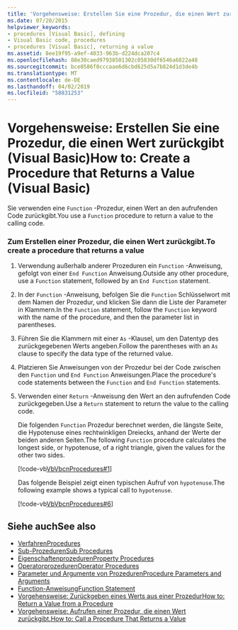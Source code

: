 ```yaml
---
title: 'Vorgehensweise: Erstellen Sie eine Prozedur, die einen Wert zurückgibt (Visual Basic)'
ms.date: 07/20/2015
helpviewer_keywords:
- procedures [Visual Basic], defining
- Visual Basic code, procedures
- procedures [Visual Basic], returning a value
ms.assetid: 8ee19f95-a9ef-4033-963b-d224dca207c4
ms.openlocfilehash: 88e30caed97938501302c05830df6546a6822a48
ms.sourcegitcommit: bce0586f0cccaae6d6cbd625d5a7b824d1d3de4b
ms.translationtype: MT
ms.contentlocale: de-DE
ms.lasthandoff: 04/02/2019
ms.locfileid: "58831253"
---
```

# <a name="how-to-create-a-procedure-that-returns-a-value-visual-basic"></a><span data-ttu-id="d3597-102">Vorgehensweise: Erstellen Sie eine Prozedur, die einen Wert zurückgibt (Visual Basic)</span><span class="sxs-lookup"><span data-stu-id="d3597-102">How to: Create a Procedure that Returns a Value (Visual Basic)</span></span>
<span data-ttu-id="d3597-103">Sie verwenden eine `Function` -Prozedur, einen Wert an den aufrufenden Code zurückgibt.</span><span class="sxs-lookup"><span data-stu-id="d3597-103">You use a `Function` procedure to return a value to the calling code.</span></span>  
  
### <a name="to-create-a-procedure-that-returns-a-value"></a><span data-ttu-id="d3597-104">Zum Erstellen einer Prozedur, die einen Wert zurückgibt.</span><span class="sxs-lookup"><span data-stu-id="d3597-104">To create a procedure that returns a value</span></span>  
  
1.  <span data-ttu-id="d3597-105">Verwendung außerhalb anderer Prozeduren ein `Function` -Anweisung, gefolgt von einer `End Function` Anweisung.</span><span class="sxs-lookup"><span data-stu-id="d3597-105">Outside any other procedure, use a `Function` statement, followed by an `End Function` statement.</span></span>  
  
2.  <span data-ttu-id="d3597-106">In der `Function` -Anweisung, befolgen Sie die `Function` Schlüsselwort mit dem Namen der Prozedur, und klicken Sie dann die Liste der Parameter in Klammern.</span><span class="sxs-lookup"><span data-stu-id="d3597-106">In the `Function` statement, follow the `Function` keyword with the name of the procedure, and then the parameter list in parentheses.</span></span>  
  
3.  <span data-ttu-id="d3597-107">Führen Sie die Klammern mit einer `As` -Klausel, um den Datentyp des zurückgegebenen Werts angeben.</span><span class="sxs-lookup"><span data-stu-id="d3597-107">Follow the parentheses with an `As` clause to specify the data type of the returned value.</span></span>  
  
4.  <span data-ttu-id="d3597-108">Platzieren Sie Anweisungen von der Prozedur bei der Code zwischen den `Function` und `End Function` Anweisungen.</span><span class="sxs-lookup"><span data-stu-id="d3597-108">Place the procedure's code statements between the `Function` and `End Function` statements.</span></span>  
  
5.  <span data-ttu-id="d3597-109">Verwenden einer `Return` -Anweisung den Wert an den aufrufenden Code zurückgegeben.</span><span class="sxs-lookup"><span data-stu-id="d3597-109">Use a `Return` statement to return the value to the calling code.</span></span>  
  
     <span data-ttu-id="d3597-110">Die folgenden `Function` Prozedur berechnet werden, die längste Seite, die Hypotenuse eines rechtwinkligen Dreiecks, anhand der Werte der beiden anderen Seiten.</span><span class="sxs-lookup"><span data-stu-id="d3597-110">The following `Function` procedure calculates the longest side, or hypotenuse, of a right triangle, given the values for the other two sides.</span></span>  
  
     [!code-vb[VbVbcnProcedures#1](~/samples/snippets/visualbasic/VS_Snippets_VBCSharp/VbVbcnProcedures/VB/Class1.vb#1)]  
  
     <span data-ttu-id="d3597-111">Das folgende Beispiel zeigt einen typischen Aufruf von `hypotenuse`.</span><span class="sxs-lookup"><span data-stu-id="d3597-111">The following example shows a typical call to `hypotenuse`.</span></span>  
  
     [!code-vb[VbVbcnProcedures#6](~/samples/snippets/visualbasic/VS_Snippets_VBCSharp/VbVbcnProcedures/VB/Class1.vb#6)]  
  
## <a name="see-also"></a><span data-ttu-id="d3597-112">Siehe auch</span><span class="sxs-lookup"><span data-stu-id="d3597-112">See also</span></span>

- [<span data-ttu-id="d3597-113">Verfahren</span><span class="sxs-lookup"><span data-stu-id="d3597-113">Procedures</span></span>](./index.md)
- [<span data-ttu-id="d3597-114">Sub-Prozeduren</span><span class="sxs-lookup"><span data-stu-id="d3597-114">Sub Procedures</span></span>](./sub-procedures.md)
- [<span data-ttu-id="d3597-115">Eigenschaftenprozeduren</span><span class="sxs-lookup"><span data-stu-id="d3597-115">Property Procedures</span></span>](./property-procedures.md)
- [<span data-ttu-id="d3597-116">Operatorprozeduren</span><span class="sxs-lookup"><span data-stu-id="d3597-116">Operator Procedures</span></span>](./operator-procedures.md)
- [<span data-ttu-id="d3597-117">Parameter und Argumente von Prozeduren</span><span class="sxs-lookup"><span data-stu-id="d3597-117">Procedure Parameters and Arguments</span></span>](./procedure-parameters-and-arguments.md)
- [<span data-ttu-id="d3597-118">Function-Anweisung</span><span class="sxs-lookup"><span data-stu-id="d3597-118">Function Statement</span></span>](../../../../visual-basic/language-reference/statements/function-statement.md)
- [<span data-ttu-id="d3597-119">Vorgehensweise: Zurückgeben eines Werts aus einer Prozedur</span><span class="sxs-lookup"><span data-stu-id="d3597-119">How to: Return a Value from a Procedure</span></span>](./how-to-return-a-value-from-a-procedure.md)
- [<span data-ttu-id="d3597-120">Vorgehensweise: Aufrufen einer Prozedur, die einen Wert zurückgibt.</span><span class="sxs-lookup"><span data-stu-id="d3597-120">How to: Call a Procedure That Returns a Value</span></span>](./how-to-call-a-procedure-that-returns-a-value.md)

